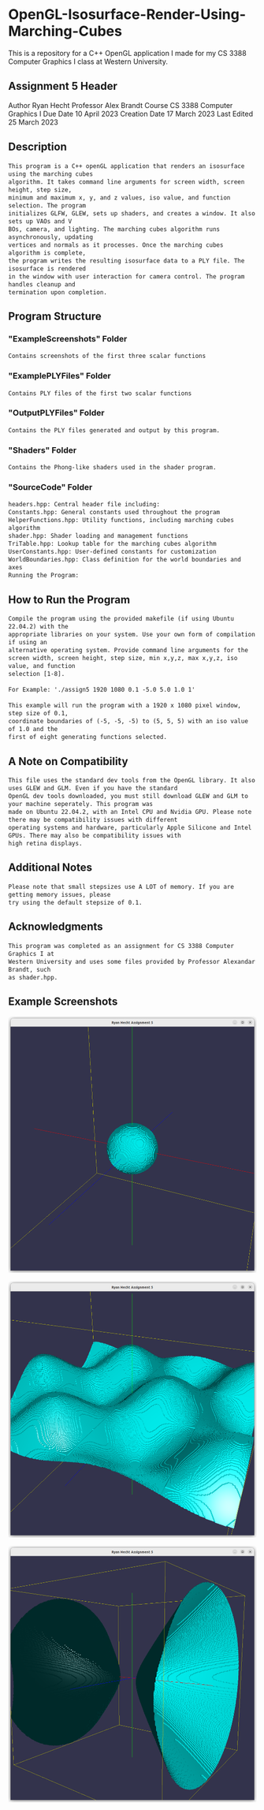 # OpenGL-Isosurface-Render-Using-Marching-Cubes
This is a repository for a C++ OpenGL application I made for my CS 3388 Computer Graphics I class at Western University.

## Assignment 5 Header

Author
    Ryan Hecht
Professor
    Alex Brandt
Course
    CS 3388 Computer Graphics I
Due Date
    10 April 2023
Creation Date
    17 March 2023
Last Edited
    25 March 2023

## Description

    This program is a C++ openGL application that renders an isosurface using the marching cubes 
    algorithm. It takes command line arguments for screen width, screen height, step size, 
    minimum and maximum x, y, and z values, iso value, and function selection. The program 
    initializes GLFW, GLEW, sets up shaders, and creates a window. It also sets up VAOs and V
    BOs, camera, and lighting. The marching cubes algorithm runs asynchronously, updating 
    vertices and normals as it processes. Once the marching cubes algorithm is complete, 
    the program writes the resulting isosurface data to a PLY file. The isosurface is rendered 
    in the window with user interaction for camera control. The program handles cleanup and 
    termination upon completion.

## Program Structure

### "ExampleScreenshots" Folder
    Contains screenshots of the first three scalar functions

### "ExamplePLYFiles" Folder
    Contains PLY files of the first two scalar functions

### "OutputPLYFiles" Folder
    Contains the PLY files generated and output by this program.

### "Shaders" Folder
    Contains the Phong-like shaders used in the shader program.

### "SourceCode" Folder
    headers.hpp: Central header file including:
    Constants.hpp: General constants used throughout the program
    HelperFunctions.hpp: Utility functions, including marching cubes algorithm
    shader.hpp: Shader loading and management functions
    TriTable.hpp: Lookup table for the marching cubes algorithm
    UserConstants.hpp: User-defined constants for customization
    WorldBoundaries.hpp: Class definition for the world boundaries and axes
    Running the Program:

## How to Run the Program

    Compile the program using the provided makefile (if using Ubuntu 22.04.2) with the 
    appropriate libraries on your system. Use your own form of compilation if using an
    alternative operating system. Provide command line arguments for the
    screen width, screen height, step size, min x,y,z, max x,y,z, iso value, and function 
    selection [1-8].

    For Example: './assign5 1920 1080 0.1 -5.0 5.0 1.0 1'

    This example will run the program with a 1920 x 1080 pixel window, step size of 0.1, 
    coordinate boundaries of (-5, -5, -5) to (5, 5, 5) with an iso value of 1.0 and the 
    first of eight generating functions selected.

## A Note on Compatibility

    This file uses the standard dev tools from the OpenGL library. It also uses GLEW and GLM. Even if you have the standard
    OpenGL dev tools downloaded, you must still download GLEW and GLM to your machine seperately. This program was
    made on Ubuntu 22.04.2, with an Intel CPU and Nvidia GPU. Please note there may be compatibility issues with different
    operating systems and hardware, particularly Apple Silicone and Intel GPUs. There may also be compatibility issues with
    high retina displays.

## Additional Notes

    Please note that small stepsizes use A LOT of memory. If you are getting memory issues, please
    try using the default stepsize of 0.1.

## Acknowledgments
    
    This program was completed as an assignment for CS 3388 Computer Graphics I at 
    Western University and uses some files provided by Professor Alexandar Brandt, such
    as shader.hpp.

## Example Screenshots
![Alt text](/ExampleScreenshots/scalar1.png?raw=true "Scalar Function 1")

![Alt text](/ExampleScreenshots/scalar2.png?raw=true "Scalar Function 2")

![Alt text](/ExampleScreenshots/scalar3.png?raw=true "Scalar Function 3")


